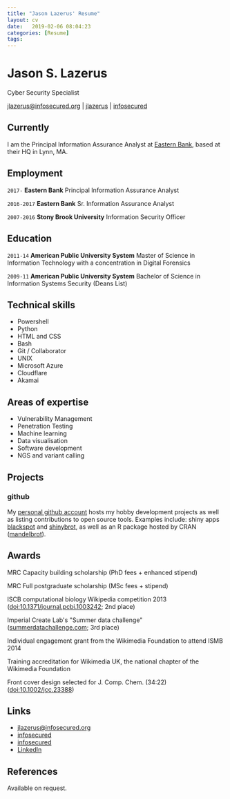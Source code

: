 ```yaml
---
title: "Jason Lazerus' Resume"
layout: cv
date:   2019-02-06 08:04:23
categories: [Resume]
tags: 
---
```

# Jason S. Lazerus
Cyber Security Specialist

<div id="webaddress">
<a href="mailto:jlazerus@infosecured.org">jlazerus@infosecured.org</a>
|
<i class="fa fa-github"></i> <a href="http://github.com/infosecured">jlazerus</a>
|
<i class="fa fa-twitter"></i> <a href="http://twitter.com/infosecured">infosecured</a>
</div>


## Currently

I am the Principal Information Assurance Analyst at [Eastern Bank](https://www.easternbank.com/), based at their HQ in Lynn, MA. 

## Employment

`2017-` 
__Eastern Bank__ Principal Information Assurance Analyst

`2016-2017` 
__Eastern Bank__ Sr. Information Assurance Analyst

`2007-2016` 
__Stony Brook University__ Information Security Officer

## Education

`2011-14`
__American Public University System__ Master of Science in Information Technology with a concentration in Digital Forensics

`2009-11`
__American Public University System__ Bachelor of Science in Information Systems Security (Deans List)

## Technical skills

* Powershell
* Python
* HTML and CSS
* Bash
* Git / Collaborator
* UNIX
* Microsoft Azure
* Cloudflare
* Akamai

## Areas of expertise

* Vulnerability Management
* Penetration Testing
* Machine learning
* Data visualisation
* Software development
* NGS and variant calling

## Projects

### github

My [personal github account](https://github.com/infosecured) hosts my hobby development projects as well as listing contributions to open source tools. Examples include: shiny apps [blackspot](https://github.com/blmoore/blackspot) and [shinybrot](https://github.com/blmoore/shinybrot), as well as an R package hosted by CRAN ([mandelbrot](https://github.com/blmoore/mandelbrot)).

## Awards

MRC Capacity building scholarship (PhD fees + enhanced stipend)

MRC Full postgraduate scholarship (MSc fees + stipend)

ISCB computational biology Wikipedia competition 2013 ([doi:10.1371/journal.pcbi.1003242](http://dx.doi.org/10.1371/journal.pcbi.1003242); 2nd place)

Imperial Create Lab's "Summer data challenge" ([summerdatachallenge.com](http://summerdatachallenge.com); 3rd place)

Individual engagement grant from the Wikimedia Foundation to attend ISMB 2014

Training accreditation for Wikimedia UK, the national chapter of the Wikimedia Foundation

Front cover design selected for J. Comp. Chem. (34:22) ([doi:10.1002/jcc.23388](http://dx.doi.org/10.1002/jcc.23388))


## Links

<!-- fa are fontawesome, ai are academicons -->
* <i class="fa fa-envelope"></i> <a href="mailto:jlazerus@infosecured.org">jlazerus@infosecured.org</a><br />
* <i class="fa fa-github"></i> <a href="http://github.com/infosecured">infosecured</a><br />
* <i class="fa fa-twitter"></i> <a href="http://twitter.com/infosecured">infosecured</a><br />
* <i class="fa fa-linkedin"></i> <a href="https://www.linkedin.com/in/jasonlazerus/">LinkedIn</a>

## References

Available on request.

<!-- ### Footer

Last updated: May 2013 -->
